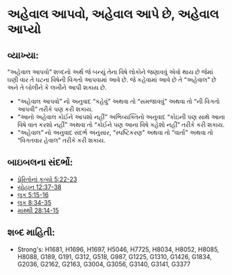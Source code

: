 # અહેવાલ આપવો, અહેવાલ આપે છે, અહેવાલ આપ્યો 

## વ્યાખ્યા: 

“અહેવાલ આપવો” શબ્દનો અર્થ જે બન્યું તેના વિષે લોકોને જણાવવું એવો થાય છે જેમાં ઘણી વાર તે ઘટના વિષેની વિગતો આપવામાં આવે છે.
જે કહેવામાં આવે છે તે “અહેવાલ” છે અને તે બોલીને કે લખીને આપી શકાય છે.

* “અહેવાલ આપવો” નો અનુવાદ “કહેવું” અથવા તો “સમજાવવું” અથવા તો “ની વિગતો આપવી” તરીકે પણ કરી શકાય.
* “આનો અહેવાલ કોઈને આપશો નહીં” અભિવ્યક્તિનો અનુવાદ “કોઇની પણ સાથે આના વિષે વાત કરશો નહીં” અથવા તો “કોઈને પણ આના વિષે કહેશો નહીં” તરીકે કરી શકાય.
* “અહેવાલ” નો અનુવાદ સંદર્ભ અનુસાર, “સ્પષ્ટિકરણ” અથવા તો “વાર્તા” અથવા તો “વિગતવાર હેવાલ” તરીકે કરી શકાય.

## બાઇબલના સંદર્ભો: 

* [પ્રેરિતોનાં કૃત્યો 5:22-23](rc://gu/tn/help/act/05/22)
* [યોહાન 12:37-38](rc://gu/tn/help/jhn/12/37)
* [લૂક 5:15-16](rc://gu/tn/help/luk/05/15)
* [લૂક 8:34-35](rc://gu/tn/help/luk/08/34)
* [માથ્થી 28:14-15](rc://gu/tn/help/mat/28/14)

## શબ્દ માહિતી: 

* Strong's: H1681, H1696, H1697, H5046, H7725, H8034, H8052, H8085, H8088, G189, G191, G312, G518, G987, G1225, G1310, G1426, G1834, G2036, G2162, G2163, G3004, G3056, G3140, G3141, G3377
